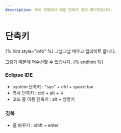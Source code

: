 ```yaml
---
description: 국비 과정에서 배운 단축키 정리 페이지입니다.
---
```


# 단축키

{% hint style="info" %}
그날그날 배우고 업데이트 합니다.

그렇기 때문에 어수선할 수 있습니다.
{% endhint %}

### Eclipse IDE

* system 단축키 : "sys" + ctrl + space bar
* 복사 단축키 : ctrl + alt + ↓
* 코드 줄 이동 단축키 : alt + 방향키

### 깃북

* 줄 바꾸기 : shift + enter

